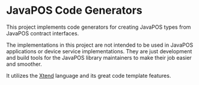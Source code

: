 # JavaPOS Code Generators
This project implements code generators for creating JavaPOS types from JavaPOS contract interfaces.

The implementations in this project are not intended to be used in JavaPOS applications or device service implementations. They are just development and build tools for the JavaPOS library maintainers to make their job easier and smoother.

It utilizes the [Xtend](https://www.eclipse.org/xtend) language and its great code template features.

